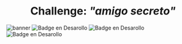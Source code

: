 <h1 align="center"><strong>Challenge: <em>"amigo secreto"</em></strong></h1>

![banner](https://github.com/user-attachments/assets/0c8ec533-f73a-4f16-bef0-6c67eb0d314e)
![Badge en Desarollo](https://img.shields.io/badge/challenge-uno-purple)
![Badge en Desarollo](https://img.shields.io/badge/fecha_version-febrero-blue)
![Badge en Desarollo](https://img.shields.io/badge/Estado-Terminado-green)
